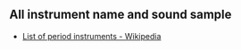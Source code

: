 ##  All instrument name and sound sample
  - [List of period instruments - Wikipedia](https://en.wikipedia.org/wiki/List_of_period_instruments)
